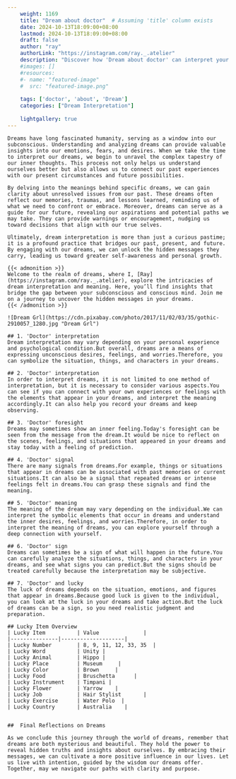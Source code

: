 ```yaml
---
    weight: 1169
    title: "Dream about doctor"  # Assuming 'title' column exists
    date: 2024-10-13T18:09:00+08:00
    lastmod: 2024-10-13T18:09:00+08:00
    draft: false
    author: "ray"
    authorLink: "https://instagram.com/ray._.atelier"
    description: "Discover how 'Dream about doctor' can interpret your future and uncover its significant meanings in your life."
    #images: []
    #resources:
    #- name: "featured-image"
    #  src: "featured-image.png"
    
    tags: ['doctor', 'about', 'Dream']
    categories: ["Dream Interpretation"]
    
    lightgallery: true
---
```

    
    Dreams have long fascinated humanity, serving as a window into our subconscious. Understanding and analyzing dreams can provide valuable insights into our emotions, fears, and desires. When we take the time to interpret our dreams, we begin to unravel the complex tapestry of our inner thoughts. This process not only helps us understand ourselves better but also allows us to connect our past experiences with our present circumstances and future possibilities.
    
    By delving into the meanings behind specific dreams, we can gain clarity about unresolved issues from our past. These dreams often reflect our memories, traumas, and lessons learned, reminding us of what we need to confront or embrace. Moreover, dreams can serve as a guide for our future, revealing our aspirations and potential paths we may take. They can provide warnings or encouragement, nudging us toward decisions that align with our true selves.
    
    Ultimately, dream interpretation is more than just a curious pastime; it is a profound practice that bridges our past, present, and future. By engaging with our dreams, we can unlock the hidden messages they carry, leading us toward greater self-awareness and personal growth.
    
    {{< admonition >}}
    Welcome to the realm of dreams, where I, [Ray](https://instagram.com/ray._.atelier), explore the intricacies of dream interpretation and meaning. Here, you’ll find insights that bridge the gap between your subconscious and conscious mind. Join me on a journey to uncover the hidden messages in your dreams.
    {{< /admonition >}}
    
    ![Dream Grl](https://cdn.pixabay.com/photo/2017/11/02/03/35/gothic-2910057_1280.jpg "Dream Grl")
    
    ## 1. 'Doctor' interpretation
    Dream interpretation may vary depending on your personal experience and psychological condition.But overall, dreams are a means of expressing unconscious desires, feelings, and worries.Therefore, you can symbolize the situation, things, and characters in your dreams.
    
    ## 2. 'Doctor' interpretation
    In order to interpret dreams, it is not limited to one method of interpretation, but it is necessary to consider various aspects.You can see if you can connect with your own experiences or feelings with the elements that appear in your dreams, and interpret the meaning accordingly.It can also help you record your dreams and keep observing.
    
    ## 3. 'Doctor' foresight
    Dreams may sometimes show an inner feeling.Today's foresight can be seen from the message from the dream.It would be nice to reflect on the scenes, feelings, and situations that appeared in your dreams and stay today with a feeling of prediction.
    
    ## 4. 'Doctor' signal
    There are many signals from dreams.For example, things or situations that appear in dreams can be associated with past memories or current situations.It can also be a signal that repeated dreams or intense feelings felt in dreams.You can grasp these signals and find the meaning.
    
    ## 5. 'Doctor' meaning
    The meaning of the dream may vary depending on the individual.We can interpret the symbolic elements that occur in dreams and understand the inner desires, feelings, and worries.Therefore, in order to interpret the meaning of dreams, you can explore yourself through a deep connection with yourself.
    
    ## 6. 'Doctor' sign
    Dreams can sometimes be a sign of what will happen in the future.You can carefully analyze the situations, things, and characters in your dreams, and see what signs you can predict.But the signs should be treated carefully because the interpretation may be subjective.
    
    ## 7. 'Doctor' and lucky
    The luck of dreams depends on the situation, emotions, and figures that appear in dreams.Because good luck is given to the individual, you can look at the luck in your dreams and take action.But the luck of dreams can be a sign, so you need realistic judgment and preparation.
    
    ## Lucky Item Overview
    | Lucky Item          | Value              |
    |---------------|--------------------|
    | Lucky Number        | 8, 9, 11, 12, 33, 35  |
    | Lucky Word          | Unity |
    | Lucky Animal        | Hippo |
    | Lucky Place         | Museum     |
    | Lucky Color         | Brown     |
    | Lucky Food          | Bruschetta      |
    | Lucky Instrument    | Timpani |
    | Lucky Flower        | Yarrow    |
    | Lucky Job           | Hair Stylist       |
    | Lucky Exercise      | Water Polo  |
    | Lucky Country       | Australia    |
    
    
    ##  Final Reflections on Dreams
    
    As we conclude this journey through the world of dreams, remember that dreams are both mysterious and beautiful. They hold the power to reveal hidden truths and insights about ourselves. By embracing their messages, we can cultivate a more positive influence in our lives. Let us live with intention, guided by the wisdom our dreams offer. Together, may we navigate our paths with clarity and purpose.
    